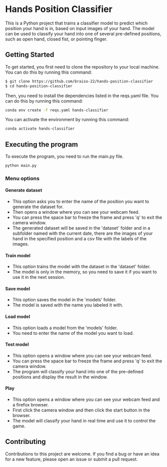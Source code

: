 # Hands Position Classifier

This is a Python project that trains a classifier model to predict which position your hand is in, based on input
images of your hand. The model can be used to classify your hand into one of several pre-defined positions,
such as open hand, closed fist, or pointing finger.

## Getting Started

To get started, you first need to clone the repository to your local machine.
You can do this by running this command:

```bash
$ git clone https://github.com/braiso-22/hands-position-classifier
$ cd hands-position-classifier
```

Then, you need to install the dependencies listed in the reqs.yaml file. 
You can do this by running this command:

```bash 
conda env create -f reqs.yaml hands-classifier
```

You can activate the environment by running this command:

```bash
conda activate hands-classifier
```

## Executing the program

To execute the program, you need to run the main.py file.

```bash
python main.py
```

### Menu options

#### Generate dataset

- This option asks you to enter the name of the position you want to generate the dataset for.
- Then opens a window where you can see your webcam feed.
- You can press the space bar to freeze the frame and press 'q' to exit the camera window.
- The generated dataset will be saved in the 'dataset' folder and in a subfolder named with the current date,
there are the images of your hand in the specified position and a csv file with the labels of the images.

#### Train model
    
- This option trains the model with the dataset in the 'dataset' folder.
- The model is only in the memory, so you need to save it if you want to use it in the next session.

#### Save model
    
- This option saves the model in the 'models' folder.
- The model is saved with the name you labeled it with.

#### Load model

- This option loads a model from the 'models' folder.
- You need to enter the name of the model you want to load.

#### Test model

- This option opens a window where you can see your webcam feed.
- You can press the space bar to freeze the frame and press 'q' to exit the camera window.
- The program will classify your hand into one of the pre-defined positions and display the result in the window.

#### Play
    
- This option opens a window where you can see your webcam feed and a firefox browser.
- First click the camera window and then click the start button in the browser.
- The model will classify your hand in real time and use it to control the game.

## Contributing
Contributions to this project are welcome. 
If you find a bug or have an idea for a new feature, please open an issue or submit a pull request.